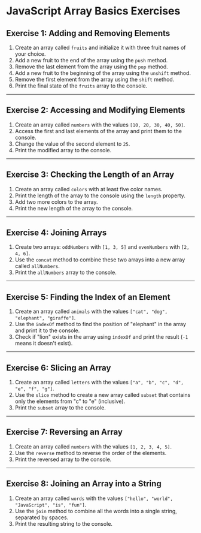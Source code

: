 # JavaScript Array Basics Exercises

## Exercise 1: Adding and Removing Elements

1. Create an array called `fruits` and initialize it with three fruit names of your choice.
2. Add a new fruit to the end of the array using the `push` method.
3. Remove the last element from the array using the `pop` method.
4. Add a new fruit to the beginning of the array using the `unshift` method.
5. Remove the first element from the array using the `shift` method.
6. Print the final state of the `fruits` array to the console.

---

## Exercise 2: Accessing and Modifying Elements

1. Create an array called `numbers` with the values `[10, 20, 30, 40, 50]`.
2. Access the first and last elements of the array and print them to the console.
3. Change the value of the second element to `25`.
4. Print the modified array to the console.

---

## Exercise 3: Checking the Length of an Array

1. Create an array called `colors` with at least five color names.
2. Print the length of the array to the console using the `length` property.
3. Add two more colors to the array.
4. Print the new length of the array to the console.

---

## Exercise 4: Joining Arrays

1. Create two arrays: `oddNumbers` with `[1, 3, 5]` and `evenNumbers` with `[2, 4, 6]`.
2. Use the `concat` method to combine these two arrays into a new array called `allNumbers`.
3. Print the `allNumbers` array to the console.

---

## Exercise 5: Finding the Index of an Element

1. Create an array called `animals` with the values `["cat", "dog", "elephant", "giraffe"]`.
2. Use the `indexOf` method to find the position of "elephant" in the array and print it to the console.
3. Check if "lion" exists in the array using `indexOf` and print the result (`-1` means it doesn't exist).

---

## Exercise 6: Slicing an Array

1. Create an array called `letters` with the values `["a", "b", "c", "d", "e", "f", "g"]`.
2. Use the `slice` method to create a new array called `subset` that contains only the elements from "c" to "e" (inclusive).
3. Print the `subset` array to the console.

---

## Exercise 7: Reversing an Array

1. Create an array called `numbers` with the values `[1, 2, 3, 4, 5]`.
2. Use the `reverse` method to reverse the order of the elements.
3. Print the reversed array to the console.

---

## Exercise 8: Joining an Array into a String

1. Create an array called `words` with the values `["hello", "world", "JavaScript", "is", "fun"]`.
2. Use the `join` method to combine all the words into a single string, separated by spaces.
3. Print the resulting string to the console.
